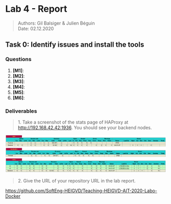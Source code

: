 # Lab 4 - Report

> Authors: Gil Balsiger & Julien Béguin  
> Date: 02.12.2020

## Task 0: Identify issues and install the tools

### Questions

1. **[M1]**: 
1. **[M2]**: 
1. **[M3]**: 
1. **[M4]**: 
1. **[M5]**: 
1. **[M6]**: 

### Deliverables

> 1\. Take a screenshot of the stats page of HAProxy at http://192.168.42.42:1936. You should see your backend nodes.

![](./screens/screen01.png)

> 2\. Give the URL of your repository URL in the lab report.

https://github.com/SoftEng-HEIGVD/Teaching-HEIGVD-AIT-2020-Labo-Docker